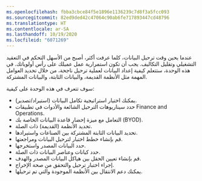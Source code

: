 ```yaml
---
ms.openlocfilehash: fbba3cbce84f5e1896e1136239c7d8f3a5fcc093
ms.sourcegitcommit: 82ed9ded42c47064c90ab6fe717893447cd48796
ms.translationtype: HT
ms.contentlocale: ar-SA
ms.lasthandoff: 10/19/2020
ms.locfileid: "6071269"
---
```

عندما يحين وقت ترحيل البيانات، كلما عرفت أكثر، أصبح من الأسهل التحكم في التعقيد التشغيلي وتقليل التكاليف. يجب أن تكون استمرارية عمل عميلك على رأس أولوياتك. في هذه الوحدة، ستتعلم كيفية إعداد البيانات لعملية ترحيل ناجحة، من خلال تحديد العوامل المهمة مثل الأنظمة القديمة، والبيانات الثابتة، والبيانات المشتركة.

سوف تتعرف في هذه الوحدة على كيفية:

- يمكنك اختيار استراتيجية تكامل البيانات (استيراد/تصدير).
- حدد سيناريوهات الترحيل الشائعة والأدوات في تطبيقات Finance and Operations. 
- التعامل مع ميزة إحضار قاعدة البيانات الخاصة بك (BYOD).
- تحديد الأنظمة (القديمة) ذات الصلة.
- تحديد البيانات الثابتة المشتركة بين الصناعات واستيرادها.
- قم بإنشاء خطط اختبار لترحيل البيانات ومراجعتها. 
- حدد البيانات المصدر واستخرجها.
- حدد كيانات وعناصر البيانات ذات الصلة.
- قم بإنشاء تعيين الحقل بين هياكل البيانات المصدر والهدف.
- إجراء اختبار ترحيل والتحقق من صحة الإخراج. 
- يمكنك دعم الانتقال بين الأنظمة الموجودة والتي تم ترحيلها. 

